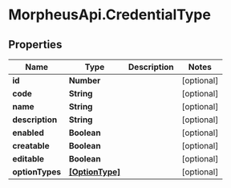 # MorpheusApi.CredentialType

## Properties

Name | Type | Description | Notes
------------ | ------------- | ------------- | -------------
**id** | **Number** |  | [optional] 
**code** | **String** |  | [optional] 
**name** | **String** |  | [optional] 
**description** | **String** |  | [optional] 
**enabled** | **Boolean** |  | [optional] 
**creatable** | **Boolean** |  | [optional] 
**editable** | **Boolean** |  | [optional] 
**optionTypes** | [**[OptionType]**](OptionType.md) |  | [optional] 


